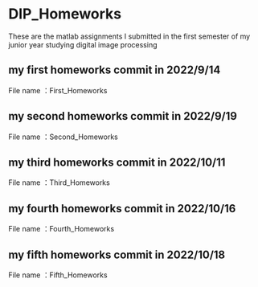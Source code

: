 # DIP_Homeworks
These are the matlab assignments I submitted in the first semester of my junior year studying digital image processing

## my first homeworks commit in 2022/9/14
File name ：First_Homeworks


## my second homeworks commit in 2022/9/19
File name ：Second_Homeworks


## my third homeworks commit in 2022/10/11
File name ：Third_Homeworks

## my fourth homeworks commit in 2022/10/16
File name ：Fourth_Homeworks


## my fifth homeworks commit in 2022/10/18
File name ：Fifth_Homeworks
